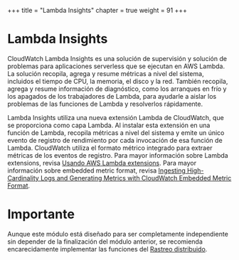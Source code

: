 +++
title = "Lambda Insights"
chapter = true
weight = 91
+++

# Lambda Insights

CloudWatch Lambda Insights es una solución de supervisión y solución de problemas para aplicaciones serverless que se ejecutan en AWS Lambda. La solución recopila, agrega y resume métricas a nivel del sistema, incluidos el tiempo de CPU, la memoria, el disco y la red. También recopila, agrega y resume información de diagnóstico, como los arranques en frío y los apagados de los trabajadores de Lambda, para ayudarle a aislar los problemas de las funciones de Lambda y resolverlos rápidamente.

Lambda Insights utiliza una nueva extensión Lambda de CloudWatch, que se proporciona como capa Lambda. Al instalar esta extensión en una función de Lambda, recopila métricas a nivel del sistema y emite un único evento de registro de rendimiento por cada invocación de esa función de Lambda. CloudWatch utiliza el formato métrico integrado para extraer métricas de los eventos de registro. Para mayor información sobre Lambda extensions, revisa [Usando AWS Lambda extensions](https://aws.amazon.com/blogs/compute/introducing-aws-lambda-extensions-in-preview/?nc1=b_rp). Para mayor información sobre embedded metric format, revisa [Ingesting High-Cardinality Logs and Generating Metrics with CloudWatch Embedded Metric Format](https://docs.aws.amazon.com/AmazonCloudWatch/latest/monitoring/CloudWatch_Embedded_Metric_Format.html).

# Importante

Aunque este módulo está diseñado para ser completamente independiente sin depender de la finalización del módulo anterior, se recomienda encarecidamente implementar las funciones del [Rastreo distribuido](../../070_tracing).
